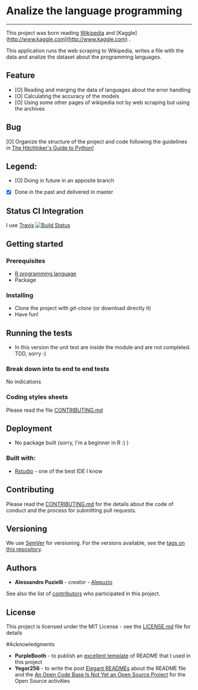 # Analize the language programming
--------------------------------------
This project was born reading [Wikipedia](http://en.wikipedia.org) and [Kaggle](http://www.kaggle.com](http://www.kaggle.com)
.

This application runs the web scraping to Wikipedia, writes a file with the data and analize the dataset about the programming languages.



## Feature

* [O] Reading and merging the data of languages about the error handling
* [O] Calculating the accuracy of the models
* [O] Using some other pages of wikipedia not by web scraping but using the archives

## Bug

[O]  Organize the structure of the project and code following the guidelines in [The Hitchhiker's Guide to Python!](https://docs.python-guide.org/)

## Legend: 
* [O] Doing in future in an apposite branch
* [X] Done in the past and delivered in master

## Status CI Integration
 
I use [Travis](https://travis-ci.org/)
[![Build Status](https://travis-ci.org/alepuzio/analize-programming-language.svg?branch=master)](https://travis-ci.org/alepuzio/calculate-priority-activities)

## Getting started

### Prerequisites

* [R programming language](http://www.r-lang.org)
* Package []()


### Installing

- Clone the project with *git-clone* (or download directly it)
- Have fun!

## Running the tests

- In this version the unit test are inside the module and are not completed. TDD, sorry :(

### Break down into to end to end tests

No indications

### Coding styles sheets

Please read the file [CONTRIBUTING.md](https://github.com/alepuzio/calculate-priority-activities/blob/master/CONTRIBUTING.md)

## Deployment
 
 - No package built (sorry, I'm a beginner in R :) )
 
### Built with:

* [Rstudio](http://www.rstudio.com) - one of the best IDE I know

## Contributing

Please read the [CONTRIBUTING.md](https://github.com/alepuzio/calculate-priority-activities/blob/master/CONTRIBUTING.md) for the details about the code of conduct and the process for submitting pull requests.

## Versioning

We use [SemVer](http://semver.org/) for versioning. For the versions available, see the [tags on this repository](https://github.com/alepuzio/calculate-priority-activities/tags). 

## Authors

* **Alessandro Puzielli** - *creator* - [Alepuzio](https://github.com/alepuzio)

See also the list of [contributors](https://github.com/alepuzio/calculate-priority-activities/contributors) who participated in this project.

## License

This project is licensed under the MIT License - see the [LICENSE.md](LICENSE.md) file for details

#Acknowledgments

* **PurpleBooth** - to publish an [excellent template](https://gist.github.com/PurpleBooth/109311bb0361f32d87a2) of README that I used in this project 
* **Yegor256** - to write the post [Elegant READMEs](https://www.yegor256.com/2019/04/23/elegant-readme.html) about the README file and the [An Open Code Base Is Not Yet an Open Source Project](https://www.yegor256.com/2018/05/08/open-source-attributes.html) for the Open Source activities
